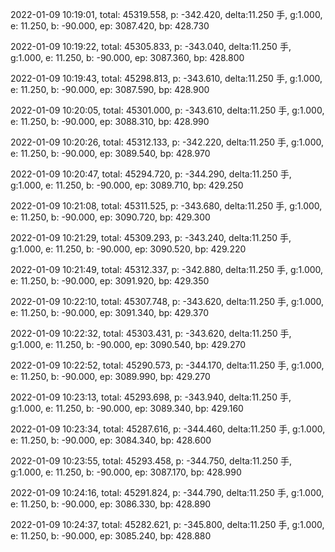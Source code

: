 2022-01-09 10:19:01, total: 45319.558, p: -342.420, delta:11.250 手, g:1.000, e: 11.250, b: -90.000, ep: 3087.420, bp: 428.730

2022-01-09 10:19:22, total: 45305.833, p: -343.040, delta:11.250 手, g:1.000, e: 11.250, b: -90.000, ep: 3087.360, bp: 428.800

2022-01-09 10:19:43, total: 45298.813, p: -343.610, delta:11.250 手, g:1.000, e: 11.250, b: -90.000, ep: 3087.590, bp: 428.900

2022-01-09 10:20:05, total: 45301.000, p: -343.610, delta:11.250 手, g:1.000, e: 11.250, b: -90.000, ep: 3088.310, bp: 428.990

2022-01-09 10:20:26, total: 45312.133, p: -342.220, delta:11.250 手, g:1.000, e: 11.250, b: -90.000, ep: 3089.540, bp: 428.970

2022-01-09 10:20:47, total: 45294.720, p: -344.290, delta:11.250 手, g:1.000, e: 11.250, b: -90.000, ep: 3089.710, bp: 429.250

2022-01-09 10:21:08, total: 45311.525, p: -343.680, delta:11.250 手, g:1.000, e: 11.250, b: -90.000, ep: 3090.720, bp: 429.300

2022-01-09 10:21:29, total: 45309.293, p: -343.240, delta:11.250 手, g:1.000, e: 11.250, b: -90.000, ep: 3090.520, bp: 429.220

2022-01-09 10:21:49, total: 45312.337, p: -342.880, delta:11.250 手, g:1.000, e: 11.250, b: -90.000, ep: 3091.920, bp: 429.350

2022-01-09 10:22:10, total: 45307.748, p: -343.620, delta:11.250 手, g:1.000, e: 11.250, b: -90.000, ep: 3091.340, bp: 429.370

2022-01-09 10:22:32, total: 45303.431, p: -343.620, delta:11.250 手, g:1.000, e: 11.250, b: -90.000, ep: 3090.540, bp: 429.270

2022-01-09 10:22:52, total: 45290.573, p: -344.170, delta:11.250 手, g:1.000, e: 11.250, b: -90.000, ep: 3089.990, bp: 429.270

2022-01-09 10:23:13, total: 45293.698, p: -343.940, delta:11.250 手, g:1.000, e: 11.250, b: -90.000, ep: 3089.340, bp: 429.160

2022-01-09 10:23:34, total: 45287.616, p: -344.460, delta:11.250 手, g:1.000, e: 11.250, b: -90.000, ep: 3084.340, bp: 428.600

2022-01-09 10:23:55, total: 45293.458, p: -344.750, delta:11.250 手, g:1.000, e: 11.250, b: -90.000, ep: 3087.170, bp: 428.990

2022-01-09 10:24:16, total: 45291.824, p: -344.790, delta:11.250 手, g:1.000, e: 11.250, b: -90.000, ep: 3086.330, bp: 428.890

2022-01-09 10:24:37, total: 45282.621, p: -345.800, delta:11.250 手, g:1.000, e: 11.250, b: -90.000, ep: 3085.240, bp: 428.880